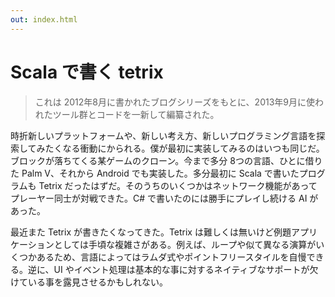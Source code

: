 ```yaml
---
out: index.html
---
```


Scala で書く tetrix
==================

> これは 2012年8月に書かれたブログシリーズをもとに、2013年9月に使われたツール群とコードを一新して編纂された。

時折新しいプラットフォームや、新しい考え方、新しいプログラミング言語を探索してみたくなる衝動にかられる。僕が最初に実装してみるのはいつも同じだ。ブロックが落ちてくる某ゲームのクローン。今まで多分 8つの言語、ひとに借りた Palm V、それから Android でも実装した。多分最初に Scala で書いたプログラムも Tetrix だったはずだ。そのうちのいくつかはネットワーク機能があってプレーヤー同士が対戦できた。C# で書いたのには勝手にプレイし続ける AI があった。

最近また Tetrix が書きたくなってきた。Tetrix は難しくは無いけど例題アプリケーションとしては手頃な複雑さがある。例えば、ループや似て異なる演算がいくつかあるため、言語によってはラムダ式やポイントフリースタイルを自慢できる。逆に、UI やイベント処理は基本的な事に対するネイティブなサポートが欠けている事を露見させるかもしれない。
